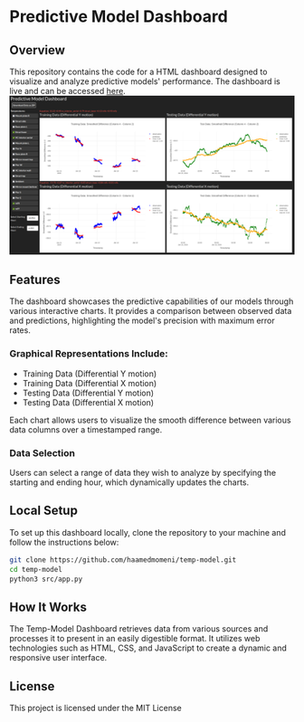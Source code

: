 # Predictive Model Dashboard

## Overview
This repository contains the code for a HTML dashboard designed to visualize and analyze predictive models' performance. The dashboard is live and can be accessed [here](https://temp-model-dash.onrender.com/).
![Predictive Model Dashboard Screenshot](/src/screenshot.png "Dashboard Overview")


## Features
The dashboard showcases the predictive capabilities of our models through various interactive charts. It provides a comparison between observed data and predictions, highlighting the model's precision with maximum error rates.

### Graphical Representations Include:
- Training Data (Differential Y motion)
- Training Data (Differential X motion)
- Testing Data (Differential Y motion)
- Testing Data (Differential X motion)

Each chart allows users to visualize the smooth difference between various data columns over a timestamped range.

### Data Selection
Users can select a range of data they wish to analyze by specifying the starting and ending hour, which dynamically updates the charts.

## Local Setup
To set up this dashboard locally, clone the repository to your machine and follow the instructions below:

```bash
git clone https://github.com/haamedmomeni/temp-model.git
cd temp-model
python3 src/app.py
```

## How It Works

The Temp-Model Dashboard retrieves data from various sources and processes it to present in an easily digestible format. It utilizes web technologies such as HTML, CSS, and JavaScript to create a dynamic and responsive user interface.

## License

This project is licensed under the MIT License
